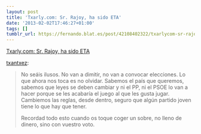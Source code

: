 ```yaml
---
layout: post
title: 'Txarly.com: Sr. Rajoy, ha sido ETA'
date: '2013-02-02T17:46:27+01:00'
tags: []
tumblr_url: https://fernando.blat.es/post/42108402322/txarlycom-sr-rajoy-ha-sido-eta
---
```

[Txarly.com: Sr. Rajoy, ha sido ETA](http://www.txarly.com/post/42107587951/sr-rajoy-ha-sido-eta)  

[txantxez](http://www.txarly.com/post/42107587951/sr-rajoy-ha-sido-eta):

> No seáis ilusos. No van a dimitir, no van a convocar elecciones. Lo que ahora nos toca es no olvidar. Sabemos el país que queremos, sabemos que leyes se deben cambiar y ni el PP, ni el PSOE lo van a hacer porque se les acabaría el juego al que les gusta jugar. Cambiemos las reglas, desde dentro, seguro que algún partido joven tiene lo que hay que tener.
> 
> Recordad todo esto cuando os toque coger un sobre, no lleno de dinero, sino con vuestro voto.
